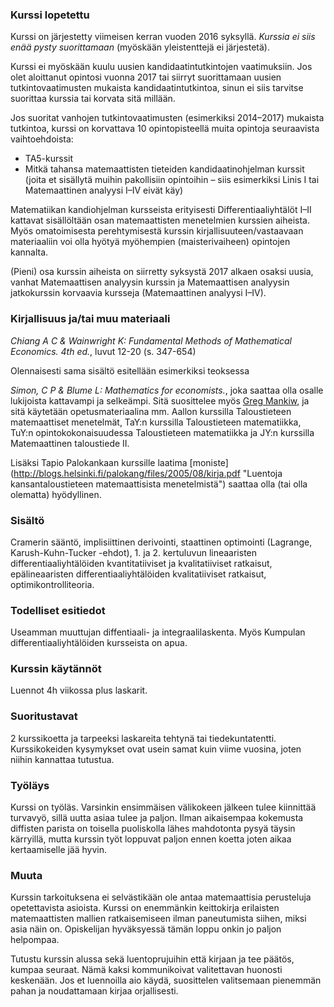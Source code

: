 ### Kurssi lopetettu

Kurssi on järjestetty viimeisen kerran vuoden 2016 syksyllä. *Kurssia ei siis enää pysty suorittamaan* (myöskään yleistenttejä ei järjestetä).

Kurssi ei myöskään kuulu uusien kandidaatintutkintojen vaatimuksiin. Jos olet aloittanut opintosi vuonna 2017 tai siirryt suorittamaan uusien tutkintovaatimusten mukaista kandidaatintutkintoa, sinun ei siis tarvitse suorittaa kurssia tai korvata sitä millään.

Jos suoritat vanhojen tutkintovaatimusten (esimerkiksi 2014–2017) mukaista tutkintoa, kurssi on korvattava 10 opintopisteellä muita opintoja seuraavista vaihtoehdoista:
* TA5-kurssit
* Mitkä tahansa matemaattisten tieteiden kandidaatinohjelman kurssit (joita et sisällytä muihin pakollisiin opintoihin – siis esimerkiksi Linis I tai Matemaattinen analyysi I–IV eivät käy)

Matematiikan kandiohjelman kursseista erityisesti Differentiaaliyhtälöt I–II kattavat sisällöltään osan matemaattisten menetelmien kurssien aiheista. Myös omatoimisesta perehtymisestä kurssin kirjallisuuteen/vastaavaan materiaaliin voi olla hyötyä myöhempien (maisterivaiheen) opintojen kannalta.

(Pieni) osa kurssin aiheista on siirretty syksystä 2017 alkaen osaksi uusia, vanhat Matemaattisen analyysin kurssin ja Matemaattisen analyysin jatkokurssin korvaavia kursseja (Matemaattinen analyysi I–IV).

### Kirjallisuus ja/tai muu materiaali

_Chiang A C & Wainwright K: Fundamental Methods of Mathematical Economics. 4th ed._, luvut 12-20 (s. 347-654)

Olennaisesti sama sisältö esitellään esimerkiksi teoksessa

_Simon, C P & Blume L: Mathematics for economists._, joka saattaa olla osalle lukijoista kattavampi ja selkeämpi. Sitä suosittelee myös [Greg Mankiw](http://gregmankiw.blogspot.fi/2006/05/which-math-courses.html "Greg Mankiw: Which math courses?"), ja sitä käytetään opetusmateriaalina mm. Aallon kurssilla Taloustieteen matemaattiset menetelmät, TaY:n kurssilla Taloustieteen matematiikka, TuY:n opintokokonaisuudessa Taloustieteen matematiikka ja JY:n kurssilla Matemaattinen taloustiede II.

Lisäksi Tapio Palokankaan kurssille laatima [moniste] (http://blogs.helsinki.fi/palokang/files/2005/08/kirja.pdf "Luentoja kansantaloustieteen matemaattisista menetelmistä") saattaa olla (tai olla olematta) hyödyllinen.

### Sisältö

Cramerin sääntö, implisiittinen derivointi, staattinen optimointi (Lagrange, Karush-Kuhn-Tucker -ehdot), 1. ja 2. kertuluvun lineaaristen differentiaaliyhtälöiden kvantitatiiviset ja kvalitatiiviset ratkaisut, epälineaaristen differentiaaliyhtälöiden kvalitatiiviset ratkaisut, optimikontrolliteoria.

### Todelliset esitiedot

Useamman muuttujan diffentiaali- ja integraalilaskenta. Myös Kumpulan differentiaaliyhtälöiden kursseista on apua.

### Kurssin käytännöt

Luennot 4h viikossa plus laskarit.

### Suoritustavat

2 kurssikoetta ja tarpeeksi laskareita tehtynä tai tiedekuntatentti. Kurssikokeiden kysymykset ovat usein samat kuin viime vuosina, joten niihin kannattaa tutustua.

### Työläys
Kurssi on työläs. Varsinkin ensimmäisen välikokeen jälkeen tulee kiinnittää turvavyö, sillä uutta asiaa tulee ja paljon. Ilman aikaisempaa kokemusta diffisten parista on toisella puoliskolla lähes mahdotonta pysyä täysin kärryillä, mutta kurssin työt loppuvat paljon ennen koetta joten aikaa kertaamiselle jää hyvin.

### Muuta

Kurssin tarkoituksena ei selvästikään ole antaa matemaattisia perusteluja opetettavista asioista. Kurssi on enemmänkin keittokirja erilaisten matemaattisten mallien ratkaisemiseen ilman paneutumista siihen, miksi asia näin on. Opiskelijan hyväksyessä tämän loppu onkin jo paljon helpompaa.

Tutustu kurssin alussa sekä luentoprujuihin että kirjaan ja tee päätös, kumpaa seuraat. Nämä kaksi kommunikoivat valitettavan huonosti keskenään. Jos et luennoilla aio käydä, suosittelen valitsemaan pienemmän pahan ja noudattamaan kirjaa orjallisesti.